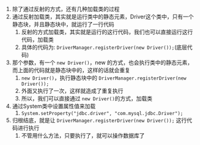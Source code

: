 

1. 除了通过反射的方式，还有几种加载类的过程
2. 通过反射加载类，其实就是运行类中的静态元素，Driver这个类中，只有一个静态块，并且静态块中，就运行了一行代码
   1. 反射的方式加载类，其实就是运行的这行代码，我们也可以直接运行这行代码，加载类
   2. 具体的代码为: `DriverManager.registerDriver(new Driver());`(底层代码)
3. 那个参数，有一个 `new Driver()`，new 的方式，也会执行类中的静态元素，而上面的代码就是静态块中的，这样的话就会重复
   1. `new Driver()`，执行静态块中的 `DriverManager.registerDriver(new Driver());`
   2. 外面又执行了一次，这样就造成了重复执行
   3. 所以，我们可以直接通过 `new Driver()`的方式，加载类
4. 通过System类中设置属性值来加载
   1. `System.setProperty("jdbc.driver", "com.mysql.jdbc.Driver");`
5. 归根结底，就是让 `DriverManager.registerDriver(new Driver());` 这行代码进行执行
   1. 不管用什么方法，只要执行了，就可以操作数据库了